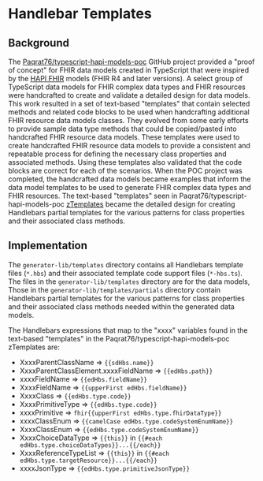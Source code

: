 # Handlebar Templates

## Background

The [Paqrat76/typescript-hapi-models-poc](https://github.com/Paqrat76/typescript-hapi-models-poc) GitHub project
provided a "proof of concept" for FHIR data models created in TypeScript that were inspired by the [HAPI FHIR](https://hapifhir.io/)
models (FHIR R4 and later versions).
A select group of TypeScript data models for FHIR complex data types and FHIR resources were handcrafted to create and
validate a detailed design for data models.
This work resulted in a set of text-based "templates" that contain selected methods and related code blocks to be used
when handcrafting additional FHIR resource data models classes.
They evolved from some early efforts to provide sample data type methods that could be copied/pasted into handcrafted
FHIR resource data models.
These templates were used to create handcrafted FHIR resource data models to provide a consistent and repeatable process
for defining the necessary class properties and associated methods.
Using these templates also validated that the code blocks are correct for each of the scenarios.
When the POC project was completed, the handcrafted data models became examples that inform the data model templates
to be used to generate FHIR complex data types and FHIR resources.
The text-based "templates" seen in Paqrat76/typescript-hapi-models-poc [zTemplates](https://github.com/Paqrat76/typescript-hapi-models-poc/tree/main/zTemplates)
became the detailed design for creating Handlebars partial templates for the various patterns for class properties and
their associated class methods.

## Implementation

The `generator-lib/templates` directory contains all Handlebars template files (`*.hbs`) and their associated template
code support files (`*-hbs.ts`).
The files in the `generator-lib/templates` directory are for the data models,
Those in the `generator-lib/templates/partials` directory contain Handlebars partial templates for the various patterns
for class properties and their associated class methods needed within the generated data models.

The Handlebars expressions that map to the "xxxx" variables found in the text-based "templates" in the
Paqrat76/typescript-hapi-models-poc zTemplates are:

- XxxxParentClassName => `{{sdHbs.name}}`
- XxxxParentClassElement.xxxxFieldName => `{{edHbs.path}}`
- xxxxFieldName => `{{edHbs.fieldName}}`
- XxxxFieldName => `{{upperFirst edHbs.fieldName}}`
- XxxxClass => `{{edHbs.type.code}}`
- XxxxPrimitiveType => `{{edHbs.type.code}}`
- xxxxPrimitive => `fhir{{upperFirst edHbs.type.fhirDataType}}`
- xxxxClassEnum => `{{camelCase edHbs.type.codeSystemEnumName}}`
- XxxxClassEnum => `{{edHbs.type.codeSystemEnumName}}`
- XxxxChoiceDataType => `{{this}}` in `{{#each edHbs.type.choiceDataTypes}}...{{/each}}`
- XxxxReferenceTypeList => `{{this}}` in `{{#each edHbs.type.targetResource}}...{{/each}}`
- xxxxJsonType => `{{edHbs.type.primitiveJsonType}}`
